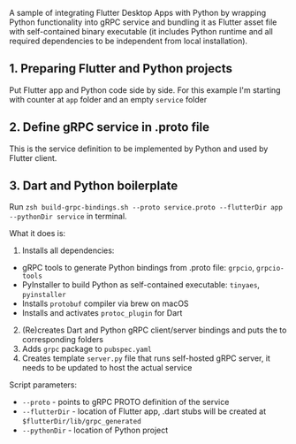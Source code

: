 A sample of integrating Flutter Desktop Apps with Python by wrapping Python functionality into gRPC service and bundling it as Flutter asset file with self-contained binary executable (it includes Python runtime and all required dependencies to be independent from local installation).

## 1. Preparing Flutter and Python projects

Put Flutter app and Python code side by side. For this example I'm starting with counter at `app` folder and an empty `service` folder

## 2. Define gRPC service in .proto file

This is the service definition to be implemented by Python and used by Flutter client.

## 3. Dart and Python boilerplate

Run `zsh build-grpc-bindings.sh --proto service.proto --flutterDir app --pythonDir service` in terminal.

What it does is:
1. Installs all dependencies:
  - gRPC tools to generate Python bindings from .proto file: `grpcio`, `grpcio-tools`
  - PyInstaller to build Python as self-contained executable: `tinyaes`, `pyinstaller`
  - Installs `protobuf` compiler via brew on macOS
  - Installs and activates `protoc_plugin` for Dart
2. (Re)creates Dart and Python gRPC client/server bindings and puts the to corresponding folders
3. Adds `grpc` package to `pubspec.yaml`
4. Creates template `server.py` file that runs self-hosted gRPC server, it needs to be updated to host the actual service

Script parameters:
- `--proto` - points to gRPC PROTO definition of the service
- `--flutterDir` - location of Flutter app, .dart stubs will be created at `$flutterDir/lib/grpc_generated`
- `--pythonDir` - location of Python project